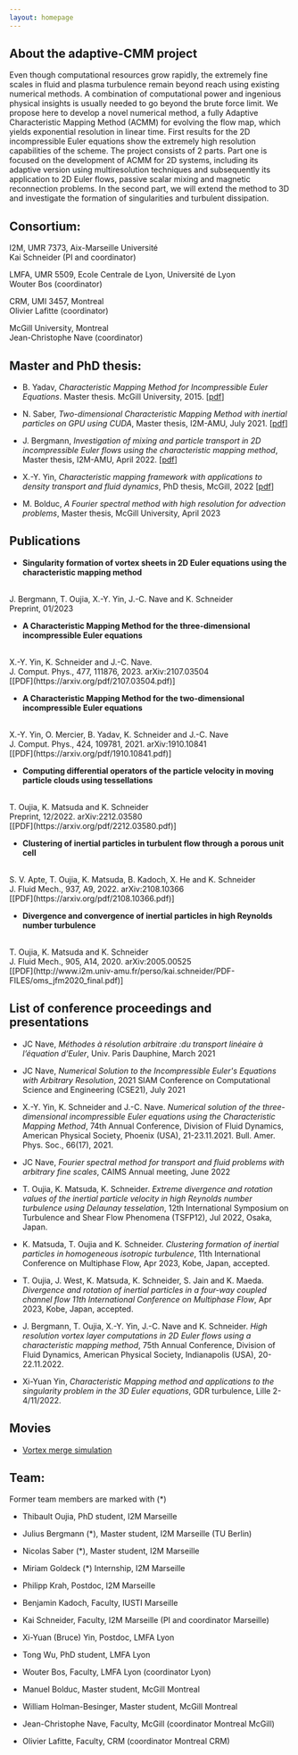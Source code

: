 ```yaml
---
layout: homepage
---
```


## About the adaptive-CMM project
Even though computational resources grow rapidly, the extremely fine scales in fluid and plasma turbulence remain beyond reach using existing numerical methods. A combination of computational power and ingenious physical insights is usually needed to go beyond the brute force limit. We propose here to develop a novel numerical method, a fully Adaptive Characteristic Mapping Method (ACMM) for evolving the flow map, which yields exponential resolution in linear time. First results for the 2D incompressible Euler equations show the extremely high resolution capabilities of the scheme. The project consists of 2 parts. Part one is focused on the development of ACMM for 2D systems, including its adaptive version using multiresolution techniques and subsequently its application to 2D Euler flows, passive scalar mixing and magnetic reconnection problems. In the second part, we will extend the method to 3D and investigate the formation of singularities and turbulent dissipation.

## Consortium:

I2M, UMR 7373, Aix-Marseille Université
<br>
Kai Schneider (PI and coordinator)

LMFA, UMR 5509, Ecole Centrale de Lyon, Université de Lyon
<br>
Wouter Bos (coordinator)

CRM, UMI 3457, Montreal
<br>
Olivier Lafitte (coordinator)

McGill University, Montreal
<br>
Jean-Christophe Nave (coordinator)

## Master and PhD thesis:

- B. Yadav, *Characteristic Mapping Method for Incompressible Euler Equations*. Master thesis. McGill University, 2015.
[[pdf](https://github.com/CharacteristicMappingMethod/characteristicmappingmethod.github.io/tree/blob/main/assets/badal_yadav_master.pdf)]

- N. Saber, *Two-dimensional Characteristic Mapping Method with inertial particles on GPU using CUDA*, Master thesis, I2M-AMU, July 2021.
[[pdf](https://github.com/CharacteristicMappingMethod/characteristicmappingmethod.github.io/tree/blob/main/assets/CMM_Nicolas_SABER.pdf)]

- J. Bergmann, *Investigation of mixing and particle transport in 2D incompressible Euler flows using the characteristic mapping method*, Master thesis, I2M-AMU, April 2022.
[[pdf](https://hal.science/tel-03812702/document)]

- X.-Y. Yin, *Characteristic mapping framework with applications to density transport and fluid dynamics*, PhD thesis, McGill, 2022
[[pdf](https://escholarship.mcgill.ca/concern/theses/4j03d476w)]

- M. Bolduc, *A Fourier spectral method with high resolution for advection problems*, Master thesis, McGill University, April 2023

## Publications

- **Singularity formation of vortex sheets in 2D Euler equations using the characteristic mapping method**
<br>
J. Bergmann, T. Oujia, X.-Y. Yin, J.-C. Nave and K. Schneider
<br>
Preprint, 01/2023

- **A Characteristic Mapping Method for the three-dimensional incompressible Euler equations**
<br>
 X.-Y. Yin, K. Schneider and J.-C. Nave.
<br>
J. Comput. Phys., 477, 111876, 2023. arXiv:2107.03504
<br>
[[PDF](https://arxiv.org/pdf/2107.03504.pdf)]

- **A Characteristic Mapping Method for the two-dimensional incompressible Euler equations**
<br>
X.-Y. Yin, O. Mercier, B. Yadav, K. Schneider and J.-C. Nave
<br>
J. Comput. Phys., 424, 109781, 2021. arXiv:1910.10841
<br>
[[PDF](https://arxiv.org/pdf/1910.10841.pdf)]

- **Computing differential operators of the particle velocity in moving particle clouds using tessellations**
<br>
T. Oujia, K. Matsuda and K. Schneider
<br>
Preprint, 12/2022. arXiv:2212.03580
<br>
[[PDF](https://arxiv.org/pdf/2212.03580.pdf)]

- **Clustering of inertial particles in turbulent flow through a porous unit cell**
<br>
S. V. Apte, T. Oujia, K. Matsuda, B. Kadoch, X. He and K. Schneider
<br>
J. Fluid Mech., 937, A9, 2022. arXiv:2108.10366
<br>
[[PDF](https://arxiv.org/pdf/2108.10366.pdf)]

- **Divergence and convergence of inertial particles in high Reynolds number turbulence**
<br>
T. Oujia, K. Matsuda and K. Schneider
<br>
J. Fluid Mech., 905, A14, 2020. arXiv:2005.00525
<br>
[[PDF](http://www.i2m.univ-amu.fr/perso/kai.schneider/PDF-FILES/oms_jfm2020_final.pdf)]

## List of conference proceedings and presentations

- JC Nave, *Méthodes à résolution arbitraire :du transport linéaire à l’équation d’Euler*, Univ. Paris Dauphine, March 2021

- JC Nave, *Numerical Solution to the Incompressible Euler's Equations with Arbitrary Resolution*,  2021 SIAM Conference on Computational Science and Engineering (CSE21), July 2021

- X.-Y. Yin, K. Schneider and J.-C. Nave. *Numerical solution of the three-dimensional incompressible Euler equations using the Characteristic Mapping Method*, 74th Annual Conference, Division of Fluid Dynamics, American Physical Society, Phoenix (USA), 21-23.11.2021. Bull. Amer. Phys. Soc., 66(17), 2021.

- JC Nave, *Fourier spectral method for transport and fluid problems with arbitrary fine scales*, CAIMS Annual meeting, June 2022

- T. Oujia, K. Matsuda, K. Schneider. *Extreme divergence and rotation values of the inertial particle velocity in high Reynolds number turbulence using Delaunay tesselation*, 12th International Symposium on Turbulence and Shear Flow Phenomena (TSFP12), Jul 2022, Osaka, Japan.

- K. Matsuda, T. Oujia and K. Schneider. *Clustering formation of inertial particles in homogeneous isotropic turbulence*, 11th International Conference on Multiphase Flow, Apr 2023, Kobe, Japan, accepted.

- T. Oujia, J. West, K. Matsuda, K. Schneider, S. Jain and K. Maeda. *Divergence and rotation of inertial particles in a four-way coupled channel flow 11th International Conference on Multiphase Flow*, Apr 2023, Kobe, Japan, accepted.

- J. Bergmann, T. Oujia, X.-Y. Yin, J.-C. Nave and K. Schneider. *High resolution vortex layer computations in 2D Euler flows using a characteristic mapping method*, 75th Annual Conference, Division of Fluid Dynamics, American Physical Society, Indianapolis (USA), 20-22.11.2022.

- Xi-Yuan Yin, *Characteristic Mapping method and applications to the singularity problem in the 3D Euler equations*, GDR turbulence, Lille 2-4/11/2022.

## Movies

+ [Vortex merge simulation](http://lmfa.ec-lyon.fr/IMG/avi/2._video_-_vortex_merge_simulation-1.avi?2467/da0f88b056c958694dc74ef5dd0eb84d4a474717)

## Team:

Former team members are marked with (*)

- Thibault Oujia, PhD student, I2M Marseille
- Julius Bergmann (*), Master student, I2M Marseille (TU Berlin)
- Nicolas Saber (*), Master student, I2M Marseille
- Miriam Goldeck (*) Internship, I2M Marseille
- Philipp Krah, Postdoc, I2M Marseille
- Benjamin Kadoch, Faculty, IUSTI Marseille
- Kai Schneider, Faculty, I2M Marseille (PI and coordinator Marseille)

- Xi-Yuan (Bruce) Yin, Postdoc, LMFA Lyon
- Tong Wu, PhD student, LMFA Lyon
- Wouter Bos, Faculty, LMFA Lyon (coordinator Lyon)

- Manuel Bolduc, Master student, McGill Montreal
- William Holman-Besinger, Master student, McGill Montreal
- Jean-Christophe Nave, Faculty, McGill (coordinator Montreal McGill)
- Olivier Lafitte, Faculty, CRM (coordinator Montreal CRM)
